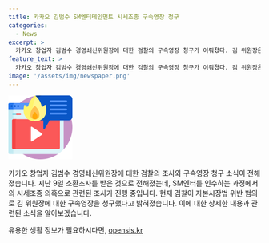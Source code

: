 ```yaml
---
title: 카카오 김범수 SM엔터테인먼트 시세조종 구속영장 청구
categories:
  - News
excerpt: >
  카카오 창업자 김범수 경영쇄신위원장에 대한 검찰의 구속영장 청구가 이뤄졌다. 김 위원장은 SM 시세조종 의혹으로 소환조사를 받았으며, 공개매수 방해와 시세조종으로 혐의를 받고 있다. 검찰은 자본시장법 위반 혐의로 영장을 청구하며, SM엔터 주가를 고의로 높게 설정해 하이브의 공개매수를 방해했다고 주장하고 있다.
feature_text: >
  카카오 창업자 김범수 경영쇄신위원장에 대한 검찰의 구속영장 청구가 이뤄졌다. 김 위원장은 SM 시세조종 의혹으로 소환조사를 받았으며, 공개매수 방해와 시세조종으로 혐의를 받고 있다. 검찰은 자본시장법 위반 혐의로 영장을 청구하며, SM엔터 주가를 고의로 높게 설정해 하이브의 공개매수를 방해했다고 주장하고 있다.
image: '/assets/img/newspaper.png'
---
```


<p><img src="/assets/img/news.png" alt="rentncar 속보" /></p>

<p>카카오 창업자 김범수 경영쇄신위원장에 대한 검찰의 조사와 구속영장 청구 소식이 전해졌습니다. 지난 9일 소환조사를 받은 것으로 전해졌는데, SM엔터를 인수하는 과정에서의 시세조종 의혹으로 관련된 조사가 진행 중입니다. 현재 검찰이 자본시장법 위반 혐의로 김 위원장에 대한 구속영장을 청구했다고 밝혀졌습니다. 이에 대한 상세한 내용과 관련된 소식을 알아보겠습니다.</p>
유용한 생활 정보가 필요하시다면, <a href="https://opensis.kr" rel="dofollow">opensis.kr</a>



